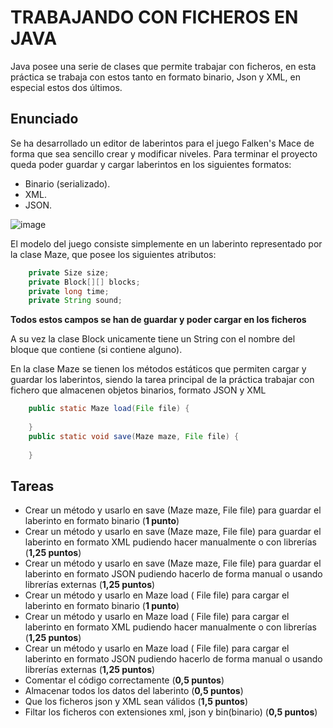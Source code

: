 # TRABAJANDO CON FICHEROS EN JAVA

Java posee una serie de clases que permite trabajar con ficheros, en esta práctica se trabaja con estos tanto en formato binario, Json y XML, en especial estos dos últimos.
   
## Enunciado
Se ha desarrollado un editor de laberintos para el juego Falken's Mace de forma que sea sencillo crear y modificar niveles. Para terminar el proyecto queda poder guardar y cargar laberintos en los siguientes formatos:

   - Binario (serializado).
   - XML.
   - JSON.

![image](https://github.com/pass1enator/falkensmaze/blob/master/ejemplo.png?raw=true)

El modelo del juego consiste simplemente en un laberinto representado por la clase Maze, que posee los siguientes atributos:
```Java
    private Size size;
    private Block[][] blocks;
    private long time;
    private String sound;
```

**Todos estos campos se han de guardar y poder cargar en los ficheros** 

A su vez la clase Block unicamente tiene un String con el nombre del bloque que contiene (si contiene alguno).

En la clase Maze se tienen los métodos estáticos que permiten cargar y guardar los laberintos, siendo la tarea principal de la práctica trabajar con fichero que almacenen objetos binarios, formato JSON y XML

```Java
    public static Maze load(File file) {
        
    }
    public static void save(Maze maze, File file) {
      
    }

```
## Tareas

 - Crear un método y usarlo en  save (Maze maze, File file) para guardar el laberinto en formato binario (**1 punto**)
 - Crear un método y usarlo en  save (Maze maze, File file) para guardar el laberinto en formato XML pudiendo hacer manualmente o con librerías (**1,25 puntos**)
 - Crear un método y usarlo en  save (Maze maze, File file) para guardar el laberinto en formato JSON pudiendo hacerlo de forma manual o usando librerías externas (**1,25 puntos**)
 - Crear un método y usarlo en  Maze load ( File file) para cargar el laberinto en formato binario (**1 punto**)
 - Crear un método y usarlo en  Maze load ( File file) para cargar el laberinto en formato XML pudiendo hacer manualmente o con librerías (**1,25 puntos**)
 - Crear un método y usarlo en  Maze load ( File file) para cargar el laberinto en formato JSON pudiendo hacerlo de forma manual o usando librerías externas (**1,25 puntos**)
 -  Comentar el código correctamente (**0,5 puntos**)
 -  Almacenar todos los datos del laberinto (**0,5 puntos**)
 -  Que los ficheros json y XML sean válidos (**1,5 puntos**)
 -  Filtar los ficheros con extensiones xml, json y bin(binario) (**0,5 puntos**)

